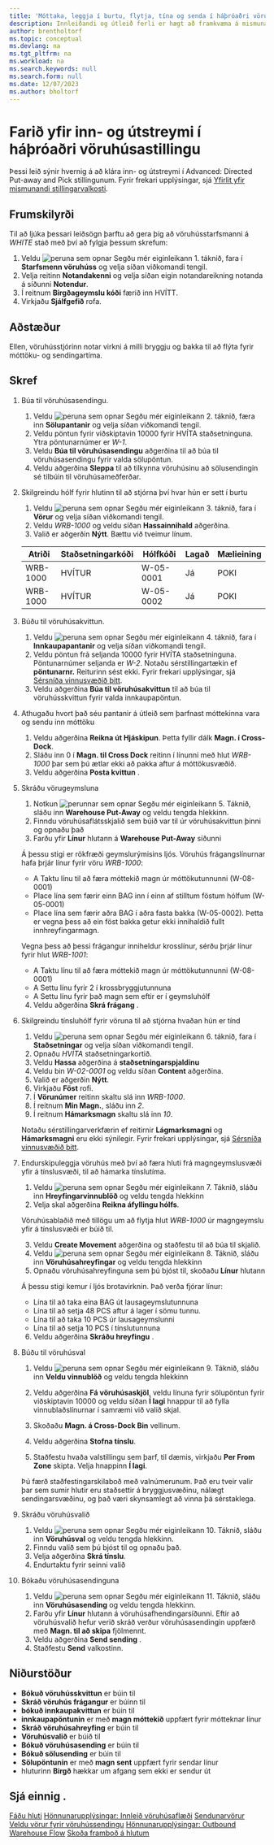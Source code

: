 ```yaml
---
title: 'Móttaka, leggja í burtu, flytja, tína og senda í háþróaðri vöruhúsastillingu'
description: Innleiðandi og útleið ferli er hægt að framkvæma á mismunandi hátt eftir því hversu flókið vöruhús er.
author: brentholtorf
ms.topic: conceptual
ms.devlang: na
ms.tgt_pltfrm: na
ms.workload: na
ms.search.keywords: null
ms.search.form: null
ms.date: 12/07/2023
ms.author: bholtorf
---
```


# Farið yfir inn- og útstreymi í háþróaðri vöruhúsastillingu

Þessi leið sýnir hvernig á að klára inn- og útstreymi í Advanced: Directed Put-away and Pick stillingunum. Fyrir frekari upplýsingar, sjá [Yfirlit yfir mismunandi stillingarvalkosti](../../design-details-warehouse-management.md#overview-of-different-configuration-options).

## Frumskilyrði  
Til að ljúka þessari leiðsögn þarftu að gera þig að vöruhússtarfsmanni á *WHITE* stað með því að fylgja þessum skrefum:  
1. Veldu ![peruna sem opnar Segðu mér eiginleikann 1.](../../media/ui-search/search_small.png "Segðu mér hvað þú vilt gera") táknið, fara í **Starfsmenn vöruhúss** og velja síðan viðkomandi tengil.  
2. Velja reitinn **Notandakenni** og velja síðan eigin notandareikning notanda á síðunni **Notendur**.  
3. Í reitnum **Birgðageymslu kóði** færið inn HVÍTT.  
4. Virkjaðu **Sjálfgefið** rofa.


## Aðstæður  
Ellen, vöruhússtjórinn notar virkni á milli bryggju og bakka til að flýta fyrir móttöku- og sendingartíma.  

## Skref

1. Búa til vöruhúsasendingu.  

    1. Veldu ![peruna sem opnar Segðu mér eiginleikann 2.](../../media/ui-search/search_small.png "Segðu mér hvað þú vilt gera") táknið, færa inn **Sölupantanir** og velja síðan viðkomandi tengil.  
    2. Veldu pöntun fyrir viðskiptavin 10000 fyrir HVÍTA staðsetninguna. Ytra pöntunarnúmer er *W-1*.
    3. Veldu  **Búa til vöruhúsasendingu** aðgerðina til að búa til vöruhúsasendingu fyrir valda sölupöntun.
    4. Veldu aðgerðina **Sleppa** til að tilkynna vöruhúsinu að sölusendingin sé tilbúin til vöruhúsameðferðar.  

2. Skilgreindu hólf fyrir hlutinn til að stjórna því hvar hún er sett í burtu 

    1.  Veldu ![peruna sem opnar Segðu mér eiginleikann 3.](../../media/ui-search/search_small.png "Segðu mér hvað þú vilt gera") táknið, fara í **Vörur** og velja síðan viðkomandi tengil.  
    2.  Veldu *WRB-1000* og veldu síðan **Hassainnihald** aðgerðina.  
    3.  Valið er aðgerðin **Nýtt**. Bættu við tveimur línum.
    
    |Atriði|Staðsetningarkóði|Hólfkóði|Lagað|Mælieining|
    |----------|----------|---------|---|------|  
    |WRB-1000|HVÍTUR|W-05-0001|Já|POKI|  
    |WRB-1000|HVÍTUR|W-05-0002|Já|POKI|

3. Búðu til vöruhúsakvittun.  

    1. Veldu ![peruna sem opnar Segðu mér eiginleikann 4.](../../media/ui-search/search_small.png "Segðu mér hvað þú vilt gera") táknið, fara í **Innkaupapantanir** og velja síðan viðkomandi tengil.  
    2. Veldu pöntun frá seljanda 10000 fyrir HVÍTA staðsetninguna. Pöntunarnúmer seljanda er *W-2*. Notaðu sérstillingartækin ef **pöntunarnr.** Reiturinn sést ekki. Fyrir frekari upplýsingar, sjá [Sérsníða vinnusvæðið þitt](../../ui-personalization-user.md).
    3. Veldu aðgerðina **Búa til vöruhúsakvittun** til að búa til vöruhússkvittun fyrir valda innkaupapöntun.


4. Athugaðu hvort það séu pantanir á útleið sem þarfnast móttekinna vara og sendu inn móttöku
    1. Veldu aðgerðina **Reikna út Hjáskipun**. Þetta fyllir dálk **Magn. í Cross-Dock**.
    2. Sláðu inn 0 í **Magn. til Cross Dock** reitinn í línunni með hlut *WRB-1000* þar sem þú ætlar ekki að pakka aftur á móttökusvæðið.
    3. Veldu aðgerðina **Posta kvittun** .

5. Skráðu vörugeymsluna
    1. Notkun ![perunnar sem opnar Segðu mér eiginleikann 5.](../../media/ui-search/search_small.png "Segðu mér hvað þú vilt gera") Táknið, sláðu inn **Warehouse Put-Away** og veldu tengda hlekkinn.
    2. Finndu vöruhúsaflátsskjalið sem búið var til úr vöruhúsakvittun þinni og opnaðu það
    3. Farðu yfir **Línur** hlutann á **Warehouse Put-Away** síðunni

    Á þessu stigi er rökfræði geymslurýmisins ljós. Vöruhús frágangslínurnar hafa þrjár línur fyrir vöru *WRB-1000*:
    - A Taktu línu til að færa móttekið magn úr móttökutunnunni (W-08-0001)
    - Place lína sem færir einn BAG inn í einn af stilltum föstum hólfum (W-05-0001)
    - Place lína sem færir aðra BAG í aðra fasta bakka (W-05-0002). Þetta er vegna þess að ein föst bakka getur ekki innihaldið fullt innhreyfingarmagn.

    Vegna þess að þessi frágangur inniheldur krosslínur, sérðu þrjár línur fyrir hlut *WRB-1001*:
    -  A Taktu línu til að færa móttekið magn úr móttökutunnunni (W-08-0001)
    -  A Settu línu fyrir 2 í krossbryggjutunnuna
    -  A Settu línu fyrir það magn sem eftir er í geymsluhólf

    4. Veldu aðgerðina **Skrá frágang** .


6. Skilgreindu tínsluhólf fyrir vöruna til að stjórna hvaðan hún er tínd 

    1.  Veldu ![peruna sem opnar Segðu mér eiginleikann 6.](../../media/ui-search/search_small.png "Segðu mér hvað þú vilt gera") táknið, fara í **Staðsetningar** og velja síðan viðkomandi tengil.  
    2.  Opnaðu *HVÍTA* staðsetningarkortið.  
    3.  Veldu **Hassa** aðgerðina á **staðsetningarspjaldinu**
    4.  Veldu bin *W-02-0001* og veldu síðan **Content** aðgerðina.  
    5.  Valið er aðgerðin **Nýtt**.  
    6.  Virkjaðu **Föst** rofi.  
    7.  Í  **Vörunúmer** reitinn skaltu slá inn *WRB-1000*. 
    8.  Í reitnum **Min Magn.**, sláðu inn *2*. 
    9.  Í reitnum **Hámarksmagn**  skaltu slá inn *10*. 

    Notaðu sérstillingarverkfærin ef reitirnir **Lágmarksmagni** og **Hámarksmagni**  eru ekki sýnilegir. Fyrir frekari upplýsingar, sjá [Sérsníða vinnusvæðið þitt](../../ui-personalization-user.md). 

7. Endurskipuleggja vöruhús með því að færa hluti frá magngeymslusvæði yfir á tínslusvæði, til að hámarka tínslutíma.

    1. Veldu ![peruna sem opnar Segðu mér eiginleikann 7.](../../media/ui-search/search_small.png "Segðu mér hvað þú vilt gera") Táknið, sláðu inn **Hreyfingarvinnublöð** og veldu tengda hlekkinn
    2. Velja skal aðgerðina **Reikna áfyllingu hólfs**. 

    Vöruhúsablaðið með tillögu um að flytja hlut *WRB-1000* úr magngeymslu yfir á tínslusvæði er búið til.

    3. Veldu **Create Movement** aðgerðina og staðfestu til að búa til skjalið.
    4.  Veldu ![peruna sem opnar Segðu mér eiginleikann 8.](../../media/ui-search/search_small.png "Segðu mér hvað þú vilt gera") Táknið, sláðu inn **Vöruhúsahreyfingar** og veldu tengda hlekkinn
    5.  Opnaðu vöruhúsahreyfinguna sem þú bjóst til, skoðaðu **Línur** hlutann

     Á þessu stigi kemur í ljós brotavirknin. Það verða fjórar línur:
    - Lína til að taka eina BAG út lausageymslutunnuna
    - Lína til að setja 48 PCS aftur á lager í sömu tunnu. 
    - Lína til að taka 10 PCS úr lausageymslunni
    - Lína til að setja 10 PCS í tínslutunnuna

    6.  Veldu aðgerðina **Skráðu hreyfingu** .

8. Búðu til vöruhúsval

    1. Veldu ![peruna sem opnar Segðu mér eiginleikann 9.](../../media/ui-search/search_small.png "Segðu mér hvað þú vilt gera") Táknið, sláðu inn **Veldu vinnublöð** og veldu tengda hlekkinn
    2. Veldu aðgerðina **Fá vöruhúsaskjöl**, veldu línuna fyrir sölupöntun fyrir viðskiptavin 10000 og veldu síðan **Í lagi** hnappur til að fylla vinnublaðslínurnar í samræmi við valið skjal.

    3. Skoðaðu **Magn. á Cross-Dock Bin** vellinum. 

    4. Veldu aðgerðina **Stofna tínslu**.
    5. Staðfestu hvaða valstillingu sem þarf, til dæmis, virkjaðu **Per From Zone** skipta. Velja hnappinn **Í lagi**.
    
    Þú færð staðfestingarskilaboð með valnúmerunum. Það eru tveir valir þar sem sumir hlutir eru staðsettir á bryggjusvæðinu, nálægt sendingarsvæðinu, og það væri skynsamlegt að vinna þá sérstaklega.

9.  Skráðu vöruhúsvalið
    1. Veldu ![peruna sem opnar Segðu mér eiginleikann 10.](../../media/ui-search/search_small.png "Segðu mér hvað þú vilt gera") Táknið, sláðu inn **Vöruhúsval** og veldu tengda hlekkinn.
    2. Finndu valið sem þú bjóst til og opnaðu það.
    3. Velja aðgerðina **Skrá tínslu**.
    4. Endurtaktu fyrir seinni valið

10. Bókaðu vöruhúsasendinguna
    
    1. Veldu ![peruna sem opnar Segðu mér eiginleikann 11.](../../media/ui-search/search_small.png "Segðu mér hvað þú vilt gera") Táknið, sláðu inn **Vöruhúsasending** og veldu tengda hlekkinn.
    2. Farðu yfir **Línur** hlutann á vöruhúsafhendingarsíðunni. Eftir að vöruhúsvalið hefur verið skráð verður vöruhúsasendingin uppfærð með **Magn. til að skipa** fjölmennt.
    3. Veldu aðgerðina **Send sending** .
    4. Staðfestu **Send** valkostinn.


## Niðurstöður
-  **Bókuð vöruhússkvittun** er búin til
-  **Skráð vöruhús frágangur** er búinn til    
-  **bókuð innkaupakvittun** er búin til    
-  **innkaupapöntunin** er með **magn móttekið** uppfært fyrir mótteknar línur
-  **Skráð vöruhúsahreyfing** er búin til
-  **Vöruhúsvalið** er búið til
-  **Bókuð vöruhúsasending** er búin til
-  **Bókuð sölusending** er búin til
-  **Sölupöntunin** er með **magn sent** uppfært fyrir sendar línur
- hluturinn **Birgð** hækkar um afgang sem ekki er sendur út



## Sjá einnig .
[Fáðu hluti](../../warehouse-how-receive-items.md) 
[Hönnunarupplýsingar: Innleið vöruhúsaflæði](../../design-details-inbound-warehouse-flow.md) 
[Sendunarvörur](../../warehouse-how-ship-items.md) 
[Veldu vörur fyrir vöruhússendingu](../../warehouse-how-to-pick-items-for-warehouse-shipment.md) 
[Hönnunarupplýsingar: Outbound Warehouse Flow](../../design-details-outbound-warehouse-flow.md) 
[Skoða framboð á hlutum](../../inventory-how-availability-overview.md) 
